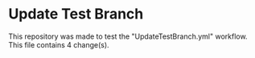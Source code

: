 # Update Test Branch

This repository was made to test the "UpdateTestBranch.yml" workflow.
This file contains 4 change(s).
